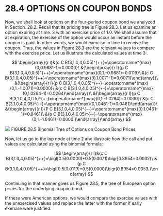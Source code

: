# 28.4 OPTIONS ON COUPON BONDS

Now, we shall look at options on the four-period coupon bond we analyzed in Section. 28.2. Recall that its pricing tree is Figure 28.3. Let us examine an option expiring at time. 3 with an exercise price of 1.0. We shall assume that at expiration, the exercise of the option would occur an instant before the coupon is paid. In other words, we would exercise in time to receive the coupon. Thus, the values in Figure 28.3 are the relevant values to compare with the exercise price. Let us illustrate the calculated values at time 3:.

$$
\begin{array}{r l}&{c C B(3,1.0,4,0.05)^{++}=\operatorname*{max}(0,0.9881-1)=0.0000}\ &{\begin{array}{r l}{p C B(3,1.0,4,0,0.5)^{++}=\operatorname*{max}(0,1.-0.9881)=0.0119}\ &{c C B(3,1.0,4,0.05)^{++}=\operatorname*{max}(0,1.0071-1)=0.0071}\end{array}}\ &{\begin{array}{r l}{p C B(3,1.0,4,0.05)^{+-}=\operatorname*{max}(0,1.-1.0071)=0.0000}\ &{c C B(3,1.0,4,0.05)^{+-}=\operatorname*{max}(0,1.0264-1)=0.0264}\end{array}}\ &{\begin{array}{r l}{p C B(3,1.0,4,0,0.5)^{+-}=\operatorname*{max}(0,1.-1.0264)=0.0000}\ &{c C B(3,1.0,4,0.05)^{--}=\operatorname*{max}(0,1.0461-1)=0.0461}\end{array}}\ &{\begin{array}{r l}{P C B(3,1.0,4,0.05)^{--}=\operatorname*{max}(0,1.0461-1)=0.0461}\ &{p C B(3,1.0,4,0.05)^{--}=\operatorname*{max}(0,1.-1.0461)=0.0000.}\end{array}}\end{array}
$$

![](c845fc58c35ab461dc3d85107d9b8a1e2bc4ce853dfcfe4233c7a9ac8026590f.jpg)
FIGURE 28.5 Binomial Tree of Options on Coupon Bond Prices

Now, let us go to the top node at time 2 and illustrate how the call and put values are calculated using the binomial formula:

$$
\begin{array}{r l}&{c C B(3,1.0,4,0.05)^{++}=\bigl[0.5(0.0000)+0.5(0.0071)\bigr]0.8954=0.0032}\ &{p C B(3,1.0,4,0.05)^{++}=\bigl[0.5(0.0119)+0.5(0.0000)\bigr]0.8954=0.0053.}\end{array}
$$

Continuing in that manner gives us Figure 28.5, the tree of European option prices for the underlying coupon bond.

If these were American options, we would compare the exercise values with the unexercised values and replace the latter with the former if early exercise were justified.

